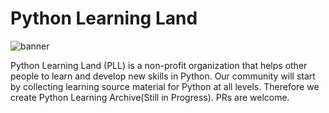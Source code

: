 # Python Learning Land
![banner](./img/be.pngs)

Python Learning Land (PLL) is a non-profit organization that helps other people to learn and develop new skills in Python. Our community will start by collecting learning source material for Python at all levels. Therefore we create Python Learning Archive(Still in Progress). PRs are welcome.